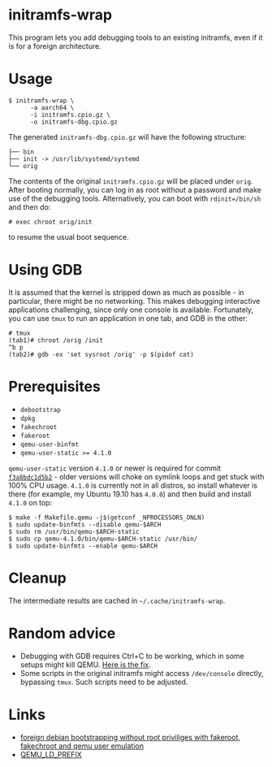 # initramfs-wrap

This program lets you add debugging tools to an existing initramfs, even if it
is for a foreign architecture.

# Usage

```
$ initramfs-wrap \
      -a aarch64 \
      -i initramfs.cpio.gz \
      -o initramfs-dbg.cpio.gz
```

The generated `initramfs-dbg.cpio.gz` will have the following structure:

```
├── bin
├── init -> /usr/lib/systemd/systemd
└── orig
```

The contents of the original `initramfs.cpio.gz` will be placed under `orig`.
After booting normally, you can log in as root without a password and make use
of the debugging tools. Alternatively, you can boot with `rdinit=/bin/sh` and
then do:

```
# exec chroot orig/init
```

to resume the usual boot sequence.

# Using GDB

It is assumed that the kernel is stripped down as much as possible - in
particular, there might be no networking. This makes debugging interactive
applications challenging, since only one console is available. Fortunately, you
can use `tmux` to run an application in one tab, and GDB in the other:

```
# tmux
(tab1)# chroot /orig /init
^b p
(tab2)# gdb -ex 'set sysroot /orig' -p $(pidof cat)
```

# Prerequisites

* `debootstrap`
* `dpkg`
* `fakechroot`
* `fakeroot`
* `qemu-user-binfmt`
* `qemu-user-static >= 4.1.0`

`qemu-user-static` version `4.1.0` or newer is required for commit
[`f3a8bdc1d5b2`](https://git.qemu.org/?p=qemu.git;a=commit;h=f3a8bdc1d5b2) -
older versions will choke on symlink loops and get stuck with 100% CPU usage.
`4.1.0` is currently not in all distros, so install whatever is there (for
example, my Ubuntu 19.10 has `4.0.0`) and then build and install `4.1.0` on top:

```
$ make -f Makefile.qemu -j$(getconf _NPROCESSORS_ONLN)
$ sudo update-binfmts --disable qemu-$ARCH
$ sudo rm /usr/bin/qemu-$ARCH-static
$ sudo cp qemu-4.1.0/bin/qemu-$ARCH-static /usr/bin/
$ sudo update-binfmts --enable qemu-$ARCH
```

# Cleanup

The intermediate results are cached in `~/.cache/initramfs-wrap`.

# Random advice

* Debugging with GDB requires Ctrl+C to be working, which in some setups might
  kill QEMU. [Here is the fix](https://stackoverflow.com/a/49751144).
* Some scripts in the original initramfs might access `/dev/console` directly,
  bypassing `tmux`. Such scripts need to be adjusted.

# Links

* [foreign debian bootstrapping without root priviliges with fakeroot,
   fakechroot and qemu user emulation](
https://blog.mister-muffin.de/2011/04/02/foreign-debian-bootstrapping-without-root-priviliges-with-fakeroot,-fakechroot-and-qemu-user-emulation/
)
* [QEMU_LD_PREFIX](
https://git.qemu.org/?p=qemu.git;a=blob;f=linux-user/main.c;h=560d053f7249d046107ae03bb101dd6ad7a69817#l417
)
